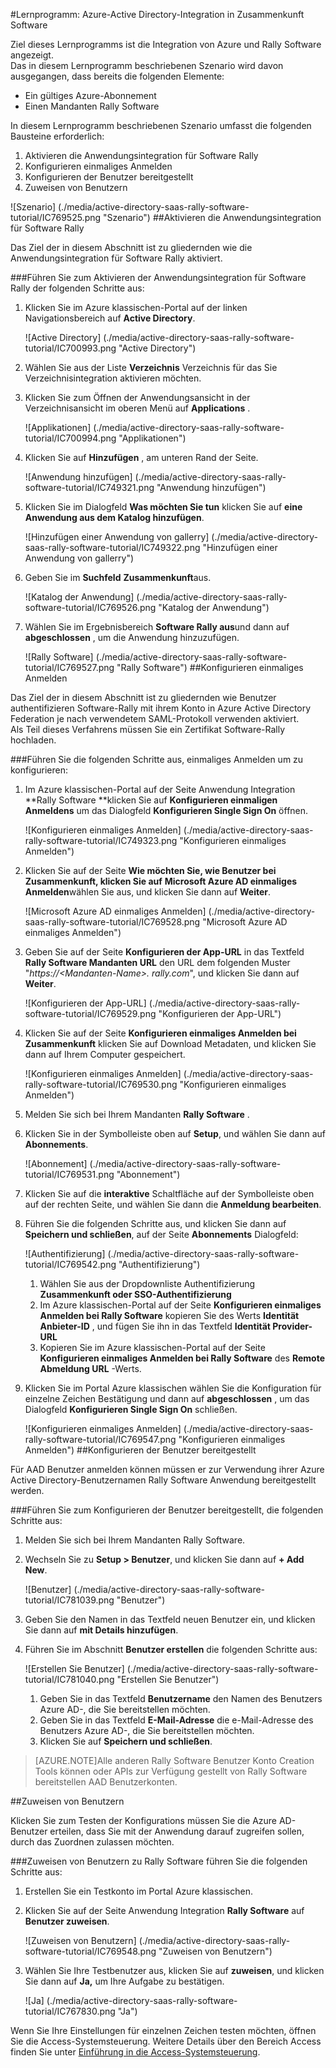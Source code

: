<properties 
    pageTitle="Lernprogramm: Azure-Active Directory-Integration in Zusammenkunft Software | Microsoft Azure" 
    description="Erfahren Sie, wie zur Verwendung von Rally Software mit Azure Active Directory aktivieren einmaliges Anmelden, automatisierte Bereitstellung und mehr!" 
    services="active-directory" 
    authors="jeevansd"  
    documentationCenter="na" 
    manager="femila"/>
<tags 
    ms.service="active-directory" 
    ms.devlang="na" 
    ms.topic="article" 
    ms.tgt_pltfrm="na" 
    ms.workload="identity" 
    ms.date="09/26/2016" 
    ms.author="jeedes" />

#<a name="tutorial-azure-active-directory-integration-with-rally-software"></a>Lernprogramm: Azure-Active Directory-Integration in Zusammenkunft Software
  
Ziel dieses Lernprogramms ist die Integration von Azure und Rally Software angezeigt.  
Das in diesem Lernprogramm beschriebenen Szenario wird davon ausgegangen, dass bereits die folgenden Elemente:

-   Ein gültiges Azure-Abonnement
-   Einen Mandanten Rally Software
  
In diesem Lernprogramm beschriebenen Szenario umfasst die folgenden Bausteine erforderlich:

1.  Aktivieren die Anwendungsintegration für Software Rally
2.  Konfigurieren einmaliges Anmelden
3.  Konfigurieren der Benutzer bereitgestellt
4.  Zuweisen von Benutzern

![Szenario] (./media/active-directory-saas-rally-software-tutorial/IC769525.png "Szenario")
##<a name="enabling-the-application-integration-for-rally-software"></a>Aktivieren die Anwendungsintegration für Software Rally
  
Das Ziel der in diesem Abschnitt ist zu gliedernden wie die Anwendungsintegration für Software Rally aktiviert.

###<a name="to-enable-the-application-integration-for-rally-software-perform-the-following-steps"></a>Führen Sie zum Aktivieren der Anwendungsintegration für Software Rally der folgenden Schritte aus:

1.  Klicken Sie im Azure klassischen-Portal auf der linken Navigationsbereich auf **Active Directory**.

    ![Active Directory] (./media/active-directory-saas-rally-software-tutorial/IC700993.png "Active Directory")

2.  Wählen Sie aus der Liste **Verzeichnis** Verzeichnis für das Sie Verzeichnisintegration aktivieren möchten.

3.  Klicken Sie zum Öffnen der Anwendungsansicht in der Verzeichnisansicht im oberen Menü auf **Applications** .

    ![Applikationen] (./media/active-directory-saas-rally-software-tutorial/IC700994.png "Applikationen")

4.  Klicken Sie auf **Hinzufügen** , am unteren Rand der Seite.

    ![Anwendung hinzufügen] (./media/active-directory-saas-rally-software-tutorial/IC749321.png "Anwendung hinzufügen")

5.  Klicken Sie im Dialogfeld **Was möchten Sie tun** klicken Sie auf **eine Anwendung aus dem Katalog hinzufügen**.

    ![Hinzufügen einer Anwendung von gallerry] (./media/active-directory-saas-rally-software-tutorial/IC749322.png "Hinzufügen einer Anwendung von gallerry")

6.  Geben Sie im **Suchfeld** **Zusammenkunft**aus.

    ![Katalog der Anwendung] (./media/active-directory-saas-rally-software-tutorial/IC769526.png "Katalog der Anwendung")

7.  Wählen Sie im Ergebnisbereich **Software Rally aus**und dann auf **abgeschlossen** , um die Anwendung hinzuzufügen.

    ![Rally Software] (./media/active-directory-saas-rally-software-tutorial/IC769527.png "Rally Software")
##<a name="configuring-single-sign-on"></a>Konfigurieren einmaliges Anmelden
  
Das Ziel der in diesem Abschnitt ist zu gliedernden wie Benutzer authentifizieren Software-Rally mit ihrem Konto in Azure Active Directory Federation je nach verwendetem SAML-Protokoll verwenden aktiviert.  
Als Teil dieses Verfahrens müssen Sie ein Zertifikat Software-Rally hochladen.

###<a name="to-configure-single-sign-on-perform-the-following-steps"></a>Führen Sie die folgenden Schritte aus, einmaliges Anmelden um zu konfigurieren:

1.  Im Azure klassischen-Portal auf der Seite Anwendung Integration **Rally Software **klicken Sie auf **Konfigurieren einmaligen Anmeldens** um das Dialogfeld **Konfigurieren Single Sign On** öffnen.

    ![Konfigurieren einmaliges Anmelden] (./media/active-directory-saas-rally-software-tutorial/IC749323.png "Konfigurieren einmaliges Anmelden")

2.  Klicken Sie auf der Seite **Wie möchten Sie, wie Benutzer bei Zusammenkunft, klicken Sie auf** **Microsoft Azure AD einmaliges Anmelden**wählen Sie aus, und klicken Sie dann auf **Weiter**.

    ![Microsoft Azure AD einmaliges Anmelden] (./media/active-directory-saas-rally-software-tutorial/IC769528.png "Microsoft Azure AD einmaliges Anmelden")

3.  Geben Sie auf der Seite **Konfigurieren der App-URL** in das Textfeld **Rally Software Mandanten URL** den URL dem folgenden Muster "*https://\<Mandanten-Name\>. rally.com*", und klicken Sie dann auf **Weiter**.

    ![Konfigurieren der App-URL] (./media/active-directory-saas-rally-software-tutorial/IC769529.png "Konfigurieren der App-URL")

4.  Klicken Sie auf der Seite **Konfigurieren einmaliges Anmelden bei Zusammenkunft** klicken Sie auf Download Metadaten, und klicken Sie dann auf Ihrem Computer gespeichert.

    ![Konfigurieren einmaliges Anmelden] (./media/active-directory-saas-rally-software-tutorial/IC769530.png "Konfigurieren einmaliges Anmelden")

5.  Melden Sie sich bei Ihrem Mandanten **Rally Software** .

6.  Klicken Sie in der Symbolleiste oben auf **Setup**, und wählen Sie dann auf **Abonnements**.

    ![Abonnement] (./media/active-directory-saas-rally-software-tutorial/IC769531.png "Abonnement")

7.  Klicken Sie auf die **interaktive** Schaltfläche auf der Symbolleiste oben auf der rechten Seite, und wählen Sie dann die **Anmeldung bearbeiten**.

8.  Führen Sie die folgenden Schritte aus, und klicken Sie dann auf **Speichern und schließen**, auf der Seite **Abonnements** Dialogfeld:

    ![Authentifizierung] (./media/active-directory-saas-rally-software-tutorial/IC769542.png "Authentifizierung")

    1.  Wählen Sie aus der Dropdownliste Authentifizierung **Zusammenkunft oder SSO-Authentifizierung**
    2.  Im Azure klassischen-Portal auf der Seite **Konfigurieren einmaliges Anmelden bei Rally Software** kopieren Sie des Werts **Identität Anbieter-ID** , und fügen Sie ihn in das Textfeld **Identität Provider-URL**
    3.  Kopieren Sie im Azure klassischen-Portal auf der Seite **Konfigurieren einmaliges Anmelden bei Rally Software** des **Remote Abmeldung URL** -Werts.

9.  Klicken Sie im Portal Azure klassischen wählen Sie die Konfiguration für einzelne Zeichen Bestätigung und dann auf **abgeschlossen** , um das Dialogfeld **Konfigurieren Single Sign On** schließen.

    ![Konfigurieren einmaliges Anmelden] (./media/active-directory-saas-rally-software-tutorial/IC769547.png "Konfigurieren einmaliges Anmelden")
##<a name="configuring-user-provisioning"></a>Konfigurieren der Benutzer bereitgestellt
  
Für AAD Benutzer anmelden können müssen er zur Verwendung ihrer Azure Active Directory-Benutzernamen Rally Software Anwendung bereitgestellt werden.

###<a name="to-configure-user-provisioning-perform-the-following-steps"></a>Führen Sie zum Konfigurieren der Benutzer bereitgestellt, die folgenden Schritte aus:

1.  Melden Sie sich bei Ihrem Mandanten Rally Software.

2.  Wechseln Sie zu **Setup \> Benutzer**, und klicken Sie dann auf **+ Add New**.

    ![Benutzer] (./media/active-directory-saas-rally-software-tutorial/IC781039.png "Benutzer")

3.  Geben Sie den Namen in das Textfeld neuen Benutzer ein, und klicken Sie dann auf **mit Details hinzufügen**.

4.  Führen Sie im Abschnitt **Benutzer erstellen** die folgenden Schritte aus:

    ![Erstellen Sie Benutzer] (./media/active-directory-saas-rally-software-tutorial/IC781040.png "Erstellen Sie Benutzer")

    1.  Geben Sie in das Textfeld **Benutzername** den Namen des Benutzers Azure AD-, die Sie bereitstellen möchten.
    2.  Geben Sie in das Textfeld **E-Mail-Adresse** die e-Mail-Adresse des Benutzers Azure AD-, die Sie bereitstellen möchten.
    3.  Klicken Sie auf **Speichern und schließen**.

>[AZURE.NOTE]Alle anderen Rally Software Benutzer Konto Creation Tools können oder APIs zur Verfügung gestellt von Rally Software bereitstellen AAD Benutzerkonten.

##<a name="assigning-users"></a>Zuweisen von Benutzern
  
Klicken Sie zum Testen der Konfigurations müssen Sie die Azure AD-Benutzer erteilen, dass Sie mit der Anwendung darauf zugreifen sollen, durch das Zuordnen zulassen möchten.

###<a name="to-assign-users-to-rally-software-perform-the-following-steps"></a>Zuweisen von Benutzern zu Rally Software führen Sie die folgenden Schritte aus:

1.  Erstellen Sie ein Testkonto im Portal Azure klassischen.

2.  Klicken Sie auf der Seite Anwendung Integration **Rally Software** auf **Benutzer zuweisen**.

    ![Zuweisen von Benutzern] (./media/active-directory-saas-rally-software-tutorial/IC769548.png "Zuweisen von Benutzern")

3.  Wählen Sie Ihre Testbenutzer aus, klicken Sie auf **zuweisen**, und klicken Sie dann auf **Ja,** um Ihre Aufgabe zu bestätigen.

    ![Ja] (./media/active-directory-saas-rally-software-tutorial/IC767830.png "Ja")
  
Wenn Sie Ihre Einstellungen für einzelnen Zeichen testen möchten, öffnen Sie die Access-Systemsteuerung. Weitere Details über den Bereich Access finden Sie unter [Einführung in die Access-Systemsteuerung](active-directory-saas-access-panel-introduction.md).




